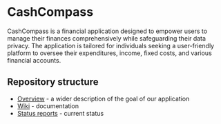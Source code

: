 # CashCompass
CashCompass is a financial application designed to empower users to manage their finances comprehensively while safeguarding their data privacy. The application is tailored for individuals seeking a user-friendly platform to oversee their expenditures, income, fixed costs, and various financial accounts.

## Repository structure
- [Overview](https://github.com/SE-TINF22B2/G1-CashCompass/wiki/Overview) - a wider description of the goal of our application
- [Wiki](https://github.com/SE-TINF22B2/G1-CashCompass/wiki) - documentation
- [Status reports](https://github.com/SE-TINF22B2/G1-CashCompass/discussions/categories/status-reports) - current status




